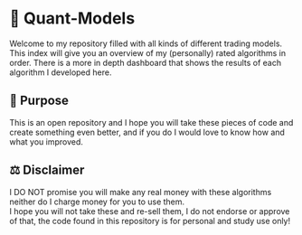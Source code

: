 # 🤖 Quant-Models
Welcome to my repository filled with all kinds of different trading models. <br>
This index will give you an overview of my (personally) rated algorithms in order. There is a more in depth dashboard that shows the results of each algorithm I developed here. <br>

## 💭 Purpose
This is an open repository and I hope you will take these pieces of code and create something even better, and if you do I would love to know how and what you improved. <br>


## ⚖️ Disclaimer
I DO NOT promise you will make any real money with these algorithms neither do I charge money for you to use them. <br>
I hope you will not take these and re-sell them, I do not endorse or approve of that, the code found in this repository is for personal and study use only! <br>
